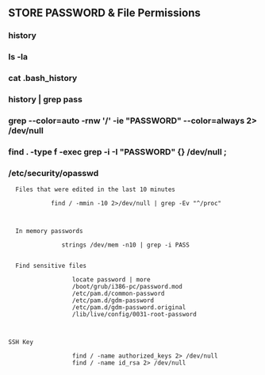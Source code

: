 ## STORE PASSWORD & File Permissions
            


 ### history
 ### ls -la
 ### cat .bash_history
 ### history | grep pass
 ### grep --color=auto -rnw '/' -ie "PASSWORD" --color=always 2> /dev/null
 ### find . -type f -exec grep -i -I "PASSWORD" {} /dev/null \;
 ### /etc/security/opasswd
 
 
 
      Files that were edited in the last 10 minutes
                            
                find / -mmin -10 2>/dev/null | grep -Ev "^/proc"
          
          
         
      In memory passwords 
                
                   strings /dev/mem -n10 | grep -i PASS


      Find sensitive files
               
                      locate password | more           
                      /boot/grub/i386-pc/password.mod
                      /etc/pam.d/common-password
                      /etc/pam.d/gdm-password
                      /etc/pam.d/gdm-password.original
                      /lib/live/config/0031-root-password



    SSH Key
                        
                      find / -name authorized_keys 2> /dev/null
                      find / -name id_rsa 2> /dev/null














